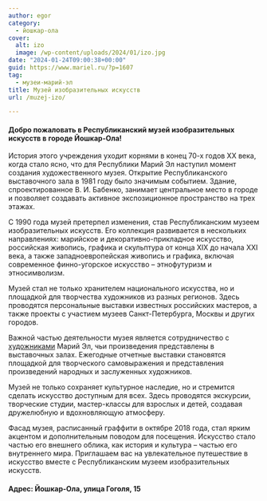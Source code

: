 ```yaml
---
author: egor
category:
  - йошкар-ола
cover:
  alt: izo
  image: /wp-content/uploads/2024/01/izo.jpg
date: "2024-01-24T09:00:38+00:00"
guid: https://www.mariel.ru/?p=1607
tag:
  - музеи-марий-эл
title: Музей изобразительных искусств
url: /muzej-izo/

---
```

#### Добро пожаловать в Республиканский музей изобразительных искусств в городе Йошкар-Ола!

История этого учреждения уходит корнями в конец 70-х годов XX века, когда стало ясно, что для Республики Марий Эл наступил момент создания художественного музея. Открытие Республиканского выставочного зала в 1981 году было значимым событием. Здание, спроектированное В. И. Бабенко, занимает центральное место в городе и позволяет создавать активное экспозиционное пространство на трех этажах.

С 1990 года музей претерпел изменения, став Республиканским музеем изобразительных искусств. Его коллекция развивается в нескольких направлениях: марийское и декоративно-прикладное искусство, российская живопись, графика и скульптура от конца XIX до начала XXI века, а также западноевропейская живопись и графика, включая современное финно-угорское искусство – этнофутуризм и этносимволизм.

Музей стал не только хранителем национального искусства, но и площадкой для творчества художников из разных регионов. Здесь проводятся персональные выставки известных российских мастеров, а также проекты с участием музеев Санкт-Петербурга, Москвы и других городов.

Важной частью деятельности музея является сотрудничество с [художниками](/rita_art/) Марий Эл, чьи произведения представлены в выставочных залах. Ежегодные отчетные выставки становятся площадкой для творческого самовыражения и представления произведений народных и заслуженных художников.

Музей не только сохраняет культурное наследие, но и стремится сделать искусство доступным для всех. Здесь проводятся экскурсии, творческие студии, мастер-классы для взрослых и детей, создавая дружелюбную и вдохновляющую атмосферу.

Фасад музея, расписанный граффити в октябре 2018 года, стал ярким акцентом и дополнительным поводом для посещения. Искусство стало частью его внешнего облика, как история и культура – частью его внутреннего мира. Приглашаем вас на увлекательное путешествие в искусство вместе с Республиканским музеем изобразительных искусств.

#### Адрес: Йошкар-Ола, улица Гоголя, 15
